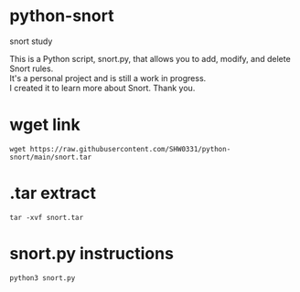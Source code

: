 # python-snort
snort study


This is a Python script, snort.py, that allows you to add, modify, and delete Snort rules.    
It's a personal project and is still a work in progress.   
I created it to learn more about Snort. Thank you.



# wget link
```
wget https://raw.githubusercontent.com/SHW0331/python-snort/main/snort.tar
```

# .tar extract
```
tar -xvf snort.tar
```

# snort.py instructions
```
python3 snort.py
```
